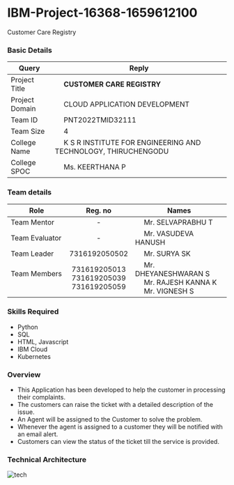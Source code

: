 # IBM-Project-16368-1659612100
Customer Care Registry
<h3>Basic Details</h3>

| Query | Reply |
| --- | --- |
| Project Title | &emsp; <b>CUSTOMER CARE REGISTRY</b> &emsp; |
| Project Domain | &emsp; CLOUD APPLICATION DEVELOPMENT &emsp; |
| Team ID | &emsp; PNT2022TMID32111 &emsp; |
| Team Size | &emsp; 4 &emsp; |
| College Name | &emsp; K S R INSTITUTE FOR ENGINEERING AND TECHNOLOGY, THIRUCHENGODU &emsp; |
| College SPOC | &emsp; Ms. KEERTHANA P |

<h3>Team details</h3>

| Role | Reg. no | Names |
| --- | :---: | --- |
| Team Mentor | - | &emsp; Mr. SELVAPRABHU T |
| Team Evaluator | - | &emsp;  Mr. VASUDEVA HANUSH|
| Team Leader | 7316192050502 | &emsp; Mr. SURYA SK &emsp; &emsp; |
| Team Members &emsp; | 731619205013 <br/> 731619205039 <br/> 731619205059 | &emsp; Mr. DHEYANESHWARAN S <br/> &emsp; Mr. RAJESH KANNA K<br/>&emsp; Mr. VIGNESH S |

<h3>Skills Required</h3>

* Python
* SQL
* HTML, Javascript
* IBM Cloud
* Kubernetes


<h3>Overview</h3>

* This Application has been developed to help the customer in processing their complaints.  
* The customers can raise the ticket with a detailed description of the issue.  
* An Agent will be assigned to the Customer to solve the problem.  
* Whenever the agent is assigned to a customer they will be notified with an email alert.  
* Customers can view the status of the ticket till the service is provided.

<h3> Technical Architecture </h3>

![tech](https://user-images.githubusercontent.com/87432281/192336862-88b0337f-083e-456f-9bc0-9e3cbf0c283b.png)
